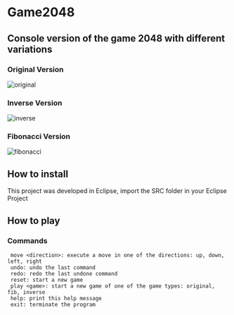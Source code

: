 # Game2048
## Console version of the game 2048 with different variations
### Original Version
![original](https://user-images.githubusercontent.com/36489953/36233050-7f38610c-11e4-11e8-9c72-fa6643657eb3.PNG)
### Inverse Version
![inverse](https://user-images.githubusercontent.com/36489953/36233115-bde48afc-11e4-11e8-99a8-491a524d2592.PNG)
### Fibonacci Version
![fibonacci](https://user-images.githubusercontent.com/36489953/36233119-c1317b2a-11e4-11e8-817c-9c08d8b5ba97.PNG)

## How to install
This project was developed in Eclipse, import the SRC folder in your Eclipse Project

## How to play
### Commands
```
 move <direction>: execute a move in one of the directions: up, down, left, right
 undo: undo the last command
 redo: redo the last undone command
 reset: start a new game
 play <game>: start a new game of one of the game types: original, fib, inverse
 help: print this help message
 exit: terminate the program
 
```
